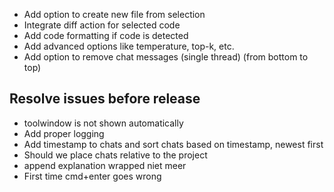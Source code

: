 - Add option to create new file from selection
- Integrate diff action for selected code
- Add code formatting if code is detected
- Add advanced options like temperature, top-k, etc.
- Add option to remove chat messages (single thread) (from bottom to top)

## Resolve issues before release

- toolwindow is not shown automatically
- Add proper logging
- Add timestamp to chats and sort chats based on timestamp, newest first
- Should we place chats relative to the project
- append explanation wrapped niet meer
- First time cmd+enter goes wrong
